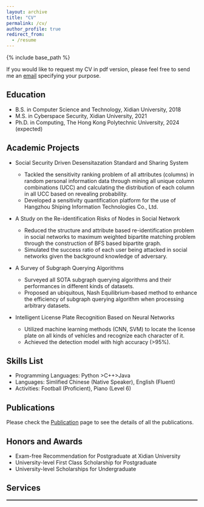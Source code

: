 ```yaml
---
layout: archive
title: "CV"
permalink: /cv/
author_profile: true
redirect_from:
  - /resume
---
```


{% include base_path %}

If you would like to request my CV in pdf version, please feel free to send me an [email](mailto:marcogong22@gmail.com) specifying your purpose.
## Education

* B.S. in Computer Science and Technology, Xidian University, 2018
* M.S. in Cyberspace Security, Xidian University, 2021
* Ph.D. in Computing, The Hong Kong Polytechnic University, 2024 (expected)



## Academic Projects

* Social Security Driven Desensitazation Standard and Sharing System
  * Tackled the sensitivity ranking problem of all attributes (columns) in random personal information data through mining all unique column combinations (UCC) and calculating the distribution of each column in all UCC based on revealing probability.
  * Developed a sensitivity quantification platform for the use of Hangzhou Shiping Information Technologies Co., Ltd.

* A Study on the Re-identification Risks of Nodes in Social Network
  * Reduced the structure and attribute based re-identification problem in social networks to maximum weighted bipartite matching problem through the construction of BFS based bipartite graph.
  * Simulated the success ratio of each user being attacked in social networks given the background knowledge of adversary.

* A Survey of Subgraph Querying Algorithms
  * Surveyed all SOTA subgraph querying algorithms and their performances in different kinds of datasets.
  * Proposed an ubiquitous, Nash Equilibrium-based method to enhance the efficiency of subgraph querying algorithm when processing arbitrary datasets.
 
* Intelligent License Plate Recognition Based on Neural Networks
  * Utilized machine learning methods (CNN, SVM) to locate the license plate on all kinds of vehicles and recognize each character of it.
  * Achieved the detection model with high accuracy (>95%).
 


## Skills List

* Programming Languages: Python >C++>Java
* Languages: Simlified Chinese (Native Speaker), English (Fluent)
* Activities: Football (Proficient), Piano (Level 6)



## Publications

Please check the [Publication](https://marcogong22.github.io/publications/) page to see the details of all the publications.

## Honors and Awards

* Exam-free Recommendation for Postgraduate at Xidian University
* University-level First Class Scholarship for Postgraduate
* University-level Scholarships for Undergraduate



## Services

<hr style="border:1px solid gray"/> 

